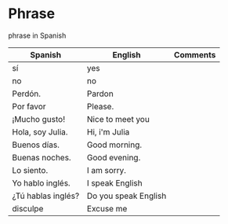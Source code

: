 # Phrase

phrase in Spanish

| Spanish | English | Comments |
| ----- | ------- | -------- |
| sí | yes |  |
| no | no |  |
| Perdón. | Pardon |  |
| Por favor | Please. | |
| ¡Mucho gusto! | Nice to meet you |  |
| Hola, soy Julia. | Hi, i'm Julia |  |
| Buenos días. | Good morning. | |
| Buenas noches. | Good evening. | |
| Lo siento. | I am sorry. | |
| Yo hablo inglés. | I speak English | |
| ¿Tú hablas inglés? | Do you speak English | |
| disculpe | Excuse me | |
